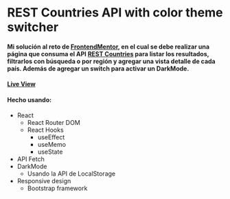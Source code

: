 # REST Countries API with color theme switcher

#### Mi solución al reto de [FrontendMentor](https://www.frontendmentor.io/challenges/rest-countries-api-with-color-theme-switcher-5cacc469fec04111f7b848ca), en el cual se debe realizar una página que consuma el API [REST Countries](https://restcountries.eu/) para listar los resultados, filtrarlos con búsqueda o por región y agregar una vista detalle de cada país. Además de agregar un switch para activar un DarkMode.

#### [Live View](https://countries-rest-app.vercel.app)

#### Hecho usando:
- React 
  - React Router DOM 
  - React Hooks
    - useEffect
    - useMemo
    - useState
- API Fetch
- DarkMode
  - Usando la API de LocalStorage
- Responsive design
  - Bootstrap framework
